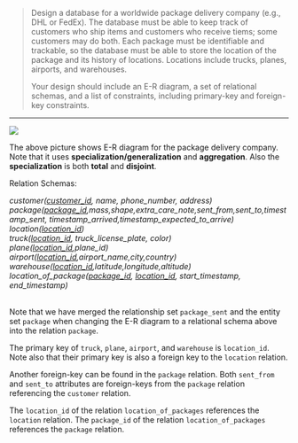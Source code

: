 > Design a database for a worldwide package delivery company (e.g., DHL or FedEx). The 
> database must be able to keep track of customers who ship items and customers who 
> receive tiems; some customers may do both. Each package must be identifiable and 
> trackable, so the database must be able to store the location of the package and 
> its history of locations. Locations include trucks, planes, airports, and warehouses.
> 
> Your design should include an E-R diagram, a set of relational schemas, and 
> a list of constraints, including primary-key and foreign-key constraints.

--------------------------------

<img src="../solution_for_6.23.png"/>

The above picture shows E-R diagram for the package delivery company. Note that 
it uses **specialization/generalization** and **aggregation**. Also the **specialization**
is both **total** and **disjoint**.

Relation Schemas: 

<i>
customer(<u>customer_id</u>, name, phone_number, address) <br>
package(<u>package_id</u>,mass,shape,extra_care_note,sent_from,sent_to,timestamp_sent, timestamp_arrived,timestamp_expected_to_arrive) <br>
location(<u>location_id</u>) <br>
truck(<u>location_id</u>, truck_license_plate, color) <br>
plane(<u>location_id</u>,plane_id) <br>
airport(<u>location_id</u>,airport_name,city,country)<br>
warehouse(<u>location_id</u>,latitude,longitude,altitude)<br>
location_of_package(<u>package_id</u>, <u>location_id</u>, start_timestamp, end_timestamp) <br>
</i>


<br>


Note that we have merged the relationship set `package_sent` and the entity set `package` when
changing the E-R diagram to a relational schema above into the relation `package`.

The primary key of `truck`, `plane`, `airport`, and `warehouse` is `location_id`. 
Note also that their primary key is also a foreign key to the `location` relation. 

Another foreign-key can be found in the `package` relation. Both `sent_from` and `sent_to` attributes
are foreign-keys from the `package` relation referencing the `customer` relation.

The `location_id` of the relation `location_of_packages` references the `location` relation.
The `package_id` of the relation `location_of_packages` references the `package` relation.